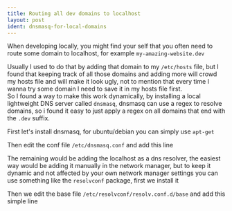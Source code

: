 ```yaml
---
title: Routing all dev domains to localhost
layout: post
ident: dnsmasq-for-local-domains
---
```

When developing locally, you might find your self that you often need to route
some domain to localhost, for example `my-amazing-website.dev`  
<!-- more -->
Usually I used to do that by adding that domain to my `/etc/hosts` file, but I
found that keeping track of all those domains and adding more will crowd my
hosts file and will make it look ugly, not to mention that every time I wanna
try some domain I need to save it in my hosts file first.  
So I found a way to make this work dynamically, by installing a local
lightweight DNS server called `dnsmasq`, dnsmasq can use a regex to resolve
domains, so i found it easy to just apply a regex on all domains that end with
the `.dev` suffix.

First let's install dnsmasq, for ubuntu/debian you can simply use `apt-get`
<script src="https://gist.github.com/coalwater/20dd4ca27dd34e0811ec.js?file=install-dnsmasq"></script>
Then edit the conf file `/etc/dnsmasq.conf` and add this line
<script src="https://gist.github.com/coalwater/20dd4ca27dd34e0811ec.js?file=dnsmasq.conf"></script>
The remaining would be adding the localhost as a dns resolver, the easiest way
would be adding it manually in the network manager, but to keep it dynamic and
not affected by your own network manager settings you can use something like the
`resolvconf` package, first we install it
<script src="https://gist.github.com/coalwater/20dd4ca27dd34e0811ec.js?file=install-resolvconf"></script>
Then we edit the base file `/etc/resolvconf/resolv.conf.d/base` and add this
simple line
<script src="https://gist.github.com/coalwater/20dd4ca27dd34e0811ec.js?file=resolveconf.base"></script>

